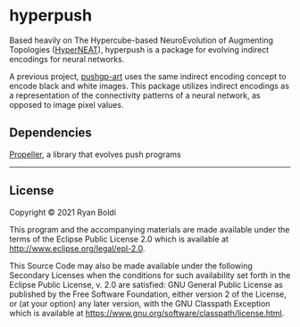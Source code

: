 # hyperpush

Based heavily on The Hypercube-based NeuroEvolution of Augmenting Topologies ([HyperNEAT](http://eplex.cs.ucf.edu/hyperNEATpage/)), hyperpush is a package for evolving indirect encodings for neural networks.

A previous project, [pushgp-art](https://github.com/ryanboldi/pushgp-art) uses the same indirect encoding concept to encode black and white images. This package utilizes indirect encodings as a representation of the connectivity patterns of a neural network, as opposed to image pixel values.

## Dependencies
[Propeller](https://github.com/lspector/propeller), a library that evolves push programs












----
## License

Copyright © 2021 Ryan Boldi

This program and the accompanying materials are made available under the
terms of the Eclipse Public License 2.0 which is available at
http://www.eclipse.org/legal/epl-2.0.

This Source Code may also be made available under the following Secondary
Licenses when the conditions for such availability set forth in the Eclipse
Public License, v. 2.0 are satisfied: GNU General Public License as published by
the Free Software Foundation, either version 2 of the License, or (at your
option) any later version, with the GNU Classpath Exception which is available
at https://www.gnu.org/software/classpath/license.html.
